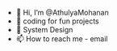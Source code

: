 - 👋 Hi, I’m @AthulyaMohanan
- 👀 coding for fun projects
- 🌱 System Design
- 📫 How to reach me - email

<!---
AthulyaMohanan/AthulyaMohanan is a ✨ special ✨ repository because its `README.md` (this file) appears on your GitHub profile.
You can click the Preview link to take a look at your changes.
--->
